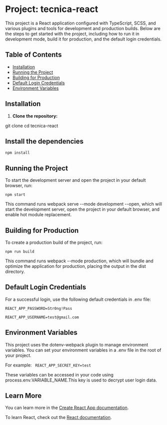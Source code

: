 # Project: tecnica-react

This project is a React application configured with TypeScript, SCSS, and various plugins and tools for development and production builds. Below are the steps to get started with the project, including how to run it in development mode, build it for production, and the default login credentials.

## Table of Contents

- [Installation](#installation)
- [Running the Project](#running-the-project)
- [Building for Production](#building-for-production)
- [Default Login Credentials](#default-login-credentials)
- [Environment Variables](#environment-variables)

## Installation

1. **Clone the repository:**

git clone <repository-url>
cd tecnica-react

## Install the dependencies
```npm install  ```


## Running the Project
To start the development server and open the project in your default browser, run:

```npm start```

This command runs webpack serve --mode development --open, which will start the development server, open the project in your default browser, and enable hot module replacement.

## Building for Production
To create a production build of the project, run:

```npm run build```

This command runs webpack --mode production, which will bundle and optimize the application for production, placing the output in the dist directory.

## Default Login Credentials
For a successful login, use the following default credentials in .env file:


```REACT_APP_PASSWORD=Str0ng!Pass```

```REACT_APP_USERNAME=test@gmail.com ```

## Environment Variables
This project uses the dotenv-webpack plugin to manage environment variables. You can set your environment variables in a .env file in the root of your project. 

For example:
``` REACT_APP_SECRET_KEY=test```

These variables can be accessed in your code using process.env.VARIABLE_NAME.This key is used to decrypt user login data.

## Learn More

You can learn more in the [Create React App documentation](https://facebook.github.io/create-react-app/docs/getting-started).

To learn React, check out the [React documentation](https://reactjs.org/).
